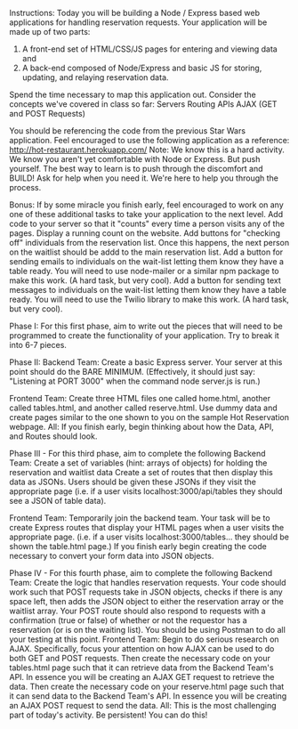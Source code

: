 Instructions:
Today you will be building a Node / Express based web applications for handling reservation requests.
Your application will be made up of two parts: 
1) A front-end set of HTML/CSS/JS pages for entering and viewing data and 
2) A back-end composed of Node/Express and basic JS for storing, updating, and relaying reservation data.

Spend the time necessary to map this application out. Consider the concepts we've covered in class so far:
Servers
Routing
APIs
AJAX (GET and POST Requests)

You should be referencing the code from the previous Star Wars application.
Feel encouraged to use the following application as a reference: http://hot-restaurant.herokuapp.com/
Note: We know this is a hard activity. We know you aren't yet comfortable with Node or Express. But push yourself. The best way to learn is to push through the discomfort and BUILD! Ask for help when you need it. We're here to help you through the process.

Bonus:
If by some miracle you finish early, feel encouraged to work on any one of these additional tasks to take your application to the next level.
Add code to your server so that it "counts" every time a person visits any of the pages. Display a running count on the website.
Add buttons for "checking off" individuals from the reservation list. Once this happens, the next person on the waitlist should be addd to the main reservation list.
Add a button for sending emails to individuals on the wait-list letting them know they have a table ready. You will need to use node-mailer or a similar npm package to make this work. (A hard task, but very cool).
Add a button for sending text messages to individuals on the wait-list letting them know they have a table ready. You will need to use the Twilio library to make this work. (A hard task, but very cool).

Phase I: For this first phase, aim to write out the pieces that will need to be programmed to create the functionality of your application. Try to break it into 6-7 pieces.

Phase II:
Backend Team:
Create a basic Express server.
Your server at this point should do the BARE MINIMUM. (Effectively, it should just say: "Listening at PORT 3000" when the command node server.js is run.)

Frontend Team:
Create three HTML files one called home.html, another called tables.html, and another called reserve.html. Use dummy data and create pages similar to the one shown to you on the sample Hot Reservation webpage. All: If you finish early, begin thinking about how the Data, API, and Routes should look.

Phase III - For this third phase, aim to complete the following
Backend Team:
Create a set of variables (hint: arrays of objects) for holding the reservation and waitlist data
Create a set of routes that then display this data as JSONs. Users should be given these JSONs if they visit the appropriate page (i.e. if a user visits localhost:3000/api/tables they should see a JSON of table data).

Frontend Team:
Temporarily join the backend team. Your task will be to create Express routes that display your HTML pages when a user visits the appropriate page. (i.e. if a user visits localhost:3000/tables... they should be shown the table.html page.)
If you finish early begin creating the code necessary to convert your form data into JSON objects.

Phase IV - For this fourth phase, aim to complete the following
Backend Team:
Create the logic that handles reservation requests. Your code should work such that POST requests take in JSON objects, checks if there is any space left, then adds the JSON object to either the reservation array or the waitlist array. Your POST route should also respond to requests with a confirmation (true or false) of whether or not the requestor has a reservation (or is on the waiting list).
You should be using Postman to do all your testing at this point.
Frontend Team:
Begin to do serious research on AJAX. Specifically, focus your attention on how AJAX can be used to do both GET and POST requests.
Then create the necessary code on your tables.html page such that it can retrieve data from the Backend Team's API. In essence you will be creating an AJAX GET request to retrieve the data.
Then create the necessary code on your reserve.html page such that it can send data to the Backend Team's API. In essence you will be creating an AJAX POST request to send the data.
All: This is the most challenging part of today's activity. Be persistent! You can do this!